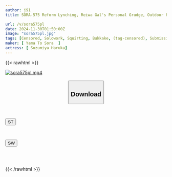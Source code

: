 ```yaml
---
author: j91
title: SORA-575 Reform Lynching, Reiwa Gal's Personal Grudge, Outdoor Punishment, Aya Konami

url: /v/sora575pl
date: 2024-11-30T01:50:00Z
image: "sora575pl.jpg"
tags: [Censored, Solowork, Squirting, Bukkake, (tag-censored), Submissive Woman	]
maker: [ Yama To Sora  ]
actress: [ Suzumiya Haruka]
---
```



{{< rawhtml >}}

<div class="video" data-videoid="g1gLYlKJgWSqyjJ">
    <a href="javascript:;">
        <img src="/v/sora575pl/sora575pl.jpg" width="WIDTH" height="HEIGHT" alt="sora575pl.mp4" loading="lazy">
    </a>
</div>

<script type="text/javascript" src="https://j91.asia/asset/on-demand-st.js"></script>

<br>
  <link rel="stylesheet" href="https://j91.asia/asset/bs5.css">
  
  <center>
  <button class="btn btn-primary" type="button" data-bs-toggle="collapse" data-bs-target=".multi-collapse" aria-expanded="false" aria-controls="multiCollapseExample1 multiCollapseExample2"><h2>Download</h2></button></center>
</p>
<div class="row">
  <div class="col">
    <div class="collapse multi-collapse" id="multiCollapseExample1">
      <div class="card card-body">
	      	      <br>
<div class="buttons">  
<p><a href="/v/sora575pl/st.html" target="_blank"><button class="btn-hover color-3"><i class="fa fa-download"></i> ST</button></a></p></div>
    </div>
  </div>
</div>
  <div class="col">
    <div class="collapse multi-collapse" id="multiCollapseExample2">
      <div class="card card-body">
	      <br>
<div class="buttons">
<p><a href="/v/sora575pl/sw.html" target="_blank"><button class="btn-hover color-2"><i class="fa fa-download"></i> SW</button></a></p></div>
<br><br>
      </div>
    </div>
  </div>
</div>

{{< /rawhtml >}}